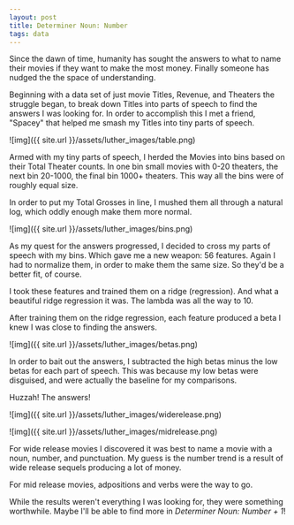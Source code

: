 ```yaml
---
layout: post
title: Determiner Noun: Number
tags: data
---
```

Since the dawn of time, humanity has sought the answers to what to name their movies if they want to make the most money.  Finally someone has nudged the the space of understanding.

Beginning with a data set of just movie Titles, Revenue, and Theaters the struggle began, to break down Titles into parts of speech to find the answers I was looking for.  In order to accomplish this I met a friend, "Spacey" that helped me smash my Titles into tiny parts of speech.

![img]({{ site.url }}/assets/luther_images/table.png)

Armed with my tiny parts of speech, I herded the Movies into bins based on their Total Theater counts.  In one bin small movies with 0-20 theaters, the next bin 20-1000, the final bin 1000+ theaters.  This way all the bins were of roughly equal size.

In order to put my Total Grosses in line, I mushed them all through a natural log, which oddly enough make them more normal.

![img]({{ site.url }}/assets/luther_images/bins.png)

As my quest for the answers progressed, I decided to cross my parts of speech with my bins.  Which gave me a new weapon: 56 features.  Again I had to normalize them, in order to make them the same size.  So they'd be a better fit, of course.

I took these features and trained them on a ridge (regression).  And what a beautiful ridge regression it was.  The lambda was all the way to 10.

After training them on the ridge regression, each feature produced a beta I knew I was close to finding the answers.

![img]({{ site.url }}/assets/luther_images/betas.png)

In order to bait out the answers, I subtracted the high betas minus the low betas for each part of speech.  This was because my low betas were disguised, and were actually the baseline for my comparisons.  

Huzzah!  The answers!

![img]({{ site.url }}/assets/luther_images/widerelease.png)

![img]({{ site.url }}/assets/luther_images/midrelease.png)

For wide release movies I discovered it was best to name a movie with a noun, number, and punctuation.  My guess is the number trend is a result of wide release sequels producing a lot of money.

For mid release movies, adpositions and verbs were the way to go.

While the results weren't everything I was looking for, they were something worthwhile.  Maybe I'll be able to find more in *Determiner Noun: Number + 1*!
